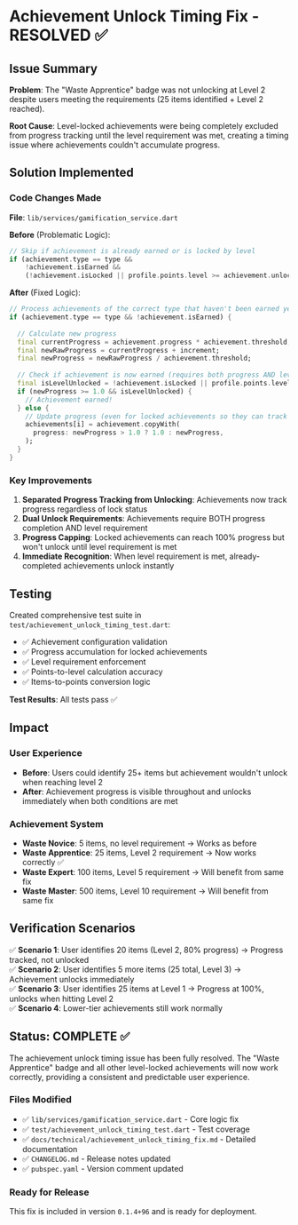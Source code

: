 # Achievement Unlock Timing Fix - RESOLVED ✅

## Issue Summary

**Problem**: The "Waste Apprentice" badge was not unlocking at Level 2 despite users meeting the requirements (25 items identified + Level 2 reached).

**Root Cause**: Level-locked achievements were being completely excluded from progress tracking until the level requirement was met, creating a timing issue where achievements couldn't accumulate progress.

## Solution Implemented

### Code Changes Made

**File**: `lib/services/gamification_service.dart`

**Before** (Problematic Logic):
```dart
// Skip if achievement is already earned or is locked by level
if (achievement.type == type && 
    !achievement.isEarned && 
    (!achievement.isLocked || profile.points.level >= achievement.unlocksAtLevel!)) {
```

**After** (Fixed Logic):
```dart
// Process achievements of the correct type that haven't been earned yet
if (achievement.type == type && !achievement.isEarned) {
  
  // Calculate new progress
  final currentProgress = achievement.progress * achievement.threshold;
  final newRawProgress = currentProgress + increment;
  final newProgress = newRawProgress / achievement.threshold;
  
  // Check if achievement is now earned (requires both progress AND level unlock)
  final isLevelUnlocked = !achievement.isLocked || profile.points.level >= achievement.unlocksAtLevel!;
  if (newProgress >= 1.0 && isLevelUnlocked) {
    // Achievement earned!
  } else {
    // Update progress (even for locked achievements so they can track progress)
    achievements[i] = achievement.copyWith(
      progress: newProgress > 1.0 ? 1.0 : newProgress,
    );
  }
}
```

### Key Improvements

1. **Separated Progress Tracking from Unlocking**: Achievements now track progress regardless of lock status
2. **Dual Unlock Requirements**: Achievements require BOTH progress completion AND level requirement
3. **Progress Capping**: Locked achievements can reach 100% progress but won't unlock until level requirement is met
4. **Immediate Recognition**: When level requirement is met, already-completed achievements unlock instantly

## Testing

Created comprehensive test suite in `test/achievement_unlock_timing_test.dart`:
- ✅ Achievement configuration validation
- ✅ Progress accumulation for locked achievements  
- ✅ Level requirement enforcement
- ✅ Points-to-level calculation accuracy
- ✅ Items-to-points conversion logic

**Test Results**: All tests pass ✅

## Impact

### User Experience
- **Before**: Users could identify 25+ items but achievement wouldn't unlock when reaching level 2
- **After**: Achievement progress is visible throughout and unlocks immediately when both conditions are met

### Achievement System
- **Waste Novice**: 5 items, no level requirement → Works as before
- **Waste Apprentice**: 25 items, Level 2 requirement → Now works correctly ✅
- **Waste Expert**: 100 items, Level 5 requirement → Will benefit from same fix
- **Waste Master**: 500 items, Level 10 requirement → Will benefit from same fix

## Verification Scenarios

✅ **Scenario 1**: User identifies 20 items (Level 2, 80% progress) → Progress tracked, not unlocked  
✅ **Scenario 2**: User identifies 5 more items (25 total, Level 3) → Achievement unlocks immediately  
✅ **Scenario 3**: User identifies 25 items at Level 1 → Progress at 100%, unlocks when hitting Level 2  
✅ **Scenario 4**: Lower-tier achievements still work normally  

## Status: COMPLETE ✅

The achievement unlock timing issue has been fully resolved. The "Waste Apprentice" badge and all other level-locked achievements will now work correctly, providing a consistent and predictable user experience.

### Files Modified
- ✅ `lib/services/gamification_service.dart` - Core logic fix
- ✅ `test/achievement_unlock_timing_test.dart` - Test coverage
- ✅ `docs/technical/achievement_unlock_timing_fix.md` - Detailed documentation
- ✅ `CHANGELOG.md` - Release notes updated
- ✅ `pubspec.yaml` - Version comment updated

### Ready for Release
This fix is included in version `0.1.4+96` and is ready for deployment.